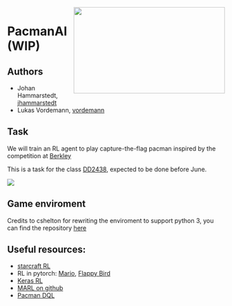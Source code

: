 
<img src="http://ai.berkeley.edu/images/pacman_game.gif" width=350 height = 200 align ="right" />

# PacmanAI (WIP)

## Authors ##
* Johan Hammarstedt, [jhammarstedt](https://github.com/jhammarstedt)
* Lukas Vordemann, [vordemann](https://github.com/vordemann)

## Task

We will train an RL agent to play capture-the-flag pacman inspired by the competition at [Berkley](http://ai.berkeley.edu/contest.html)

This is a task for the class [DD2438](https://www.kth.se/student/kurser/kurs/DD2438?l=en), expected to be done before June.

![](http://ai.berkeley.edu/projects/release/contest/v1/002/capture_the_flag.png)

## Game enviroment 
Credits to cshelton for rewriting the enviroment to support python 3, you can find the repository [here](https://github.com/cshelton/pacman-ctf)

## Useful resources:
 * [starcraft RL](https://soygema.github.io/starcraftII_machine_learning/#0)
 * RL in pytorch: [Mario](https://pytorch.org/tutorials/intermediate/mario_rl_tutorial.html), [Flappy Bird](https://www.toptal.com/deep-learning/pytorch-reinforcement-learning-tutorial)
 * [Keras RL](https://github.com/keras-rl/keras-rl)
 * [MARL on github](https://github.com/topics/multiagent-reinforcement-learning)
 * [Pacman DQL](https://esc.fnwi.uva.nl/thesis/centraal/files/f323981448.pdf)
